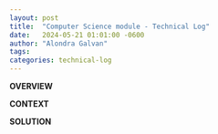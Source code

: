 ```yaml
---
layout: post
title:  "Computer Science module - Technical Log"
date:   2024-05-21 01:01:00 -0600
author: "Alondra Galvan"
tags:
categories: technical-log
---
```


**OVERVIEW**


**CONTEXT**



**SOLUTION**


